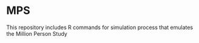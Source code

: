 # MPS
This repository includes R commands for simulation process that emulates the Million Person Study
